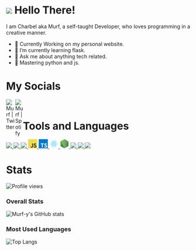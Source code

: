 # <img src="https://cdn.discordapp.com/emojis/776716850301763605.gif?v=1" width="40"> Hello There! 

I am Charbel aka Murf, a self-taught Developer, who loves programming in a creative manner.

- 🔭 Currently Working on my personal website.
- 🌱 I’m currently learning flask.
- 💬 Ask me about anything tech related.
- 💪 Mastering python and js.


# My Socials

<a href="https://twitter.com/Murf_y">
  <img align="left" alt="Murf | Twitter" width="25px" src="https://img.icons8.com/plasticine/100/000000/twitter--v2.png">
</a>
<a href="https://open.spotify.com/user/6gtrise0xs3x2e53nxcivph9i">
  <img align="left" alt="Murf | Spotify" width="21px" src="https://www.flaticon.com/svg/static/icons/svg/174/174872.svg">
</a>
<br />

# Tools and Languages

<a href="https://code.visualstudio.com/">
<img height="25" src="https://cdn.discordapp.com/attachments/765049600817233931/781425295622012968/visual-studio-code.png">
</a>
<a href="https://git-scm.com/">
<img height="25" src="https://git-scm.com/images/logos/downloads/Git-Icon-1788C.png">
</a>
<a href="https://developer.mozilla.org/en-US/docs/Web/HTML">
<img height="25" src="https://cdn.discordapp.com/attachments/765049600817233931/781426103742234634/html.png">
</a>
<a href="https://www.javascript.com/">
<img height="25" src="https://raw.githubusercontent.com/github/explore/80688e429a7d4ef2fca1e82350fe8e3517d3494d/topics/javascript/javascript.png">
</a>
<a href="https://typescriptlang.org">
<img height="25" src="https://raw.githubusercontent.com/github/explore/80688e429a7d4ef2fca1e82350fe8e3517d3494d/topics/typescript/typescript.png">
</a>
<a href="https://reactjs.org/">
<img height="25" src="https://raw.githubusercontent.com/github/explore/80688e429a7d4ef2fca1e82350fe8e3517d3494d/topics/react/react.png">
</a>
<a href="https://nodejs.org/en/">
<img height="25" src="https://raw.githubusercontent.com/github/explore/80688e429a7d4ef2fca1e82350fe8e3517d3494d/topics/nodejs/nodejs.png">
</a>
<a href="https://unity.com">
<img height="25" src="https://img.icons8.com/ios-filled/50/000000/unity.png"/>
</a>
<a href="https://blender.org">
  <img height="25" src="https://img.icons8.com/fluent/144/000000/blender-3d.png"/>
</a>
<a href="https://www.python.org/">
  <img height="25" src="https://img.icons8.com/color/96/000000/python.png"/>
</a>


# Stats
![Profile views](https://komarev.com/ghpvc/?username=Murf-y)
### Overall Stats
![Murf-y's GitHub stats](https://github-readme-stats.vercel.app/api?username=Murf-y&show_icons=true&theme=tokyonight)
  
### Most Used Languages
![Top Langs](https://github-readme-stats.vercel.app/api/top-langs/?username=Murf-y&exclude_repo=Rockvader&langs_count=8&theme=tokyonight&layout=compact)

